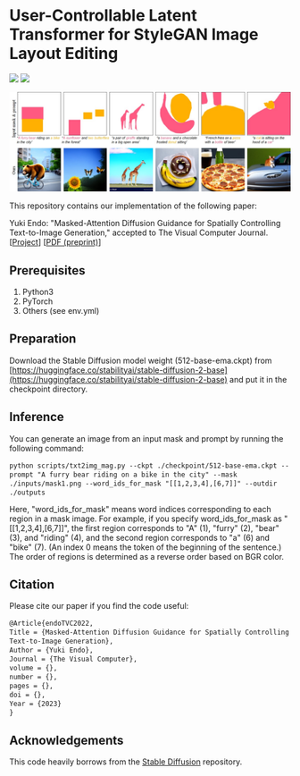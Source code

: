 # User-Controllable Latent Transformer for StyleGAN Image Layout Editing
  <a href="https://arxiv.org/abs/2308.06027"><img src="https://img.shields.io/badge/arXiv-2308.06027-b31b1b.svg"></a>
  <a href="https://opensource.org/licenses/MIT"><img src="https://img.shields.io/badge/License-MIT-yellow.svg"></a>
<p align="center">
<img src="docs/teaser.jpg" width="800px"/>
</p>

This repository contains our implementation of the following paper:

Yuki Endo: "Masked-Attention Diffusion Guidance for Spatially Controlling Text-to-Image Generation," accepted to The Visual Computer Journal.  [[Project](http://www.cgg.cs.tsukuba.ac.jp/~endo/projects/UserControllableLT)] [[PDF (preprint)](https://arxiv.org/abs/2308.06027)]

## Prerequisites  
1. Python3
2. PyTorch
3. Others (see env.yml)

## Preparation
Download the Stable Diffusion model weight (512-base-ema.ckpt) from [https://huggingface.co/stabilityai/stable-diffusion-2-base](https://huggingface.co/stabilityai/stable-diffusion-2-base) and put it in the checkpoint directory. 

## Inference
You can generate an image from an input mask and prompt by running the following command:
```
python scripts/txt2img_mag.py --ckpt ./checkpoint/512-base-ema.ckpt --prompt "A furry bear riding on a bike in the city" --mask ./inputs/mask1.png --word_ids_for_mask "[[1,2,3,4],[6,7]]" --outdir ./outputs
```
Here, "word_ids_for_mask" means word indices corresponding to each region in a mask image. For example, if you specify word_ids_for_mask as "[[1,2,3,4],[6,7]]", the first region corresponds to "A" (1), "furry" (2), "bear" (3), and "riding" (4), and the second region corresponds to "a" (6) and "bike" (7). (An index 0 means the token of the beginning of the sentence.) The order of regions is determined as a reverse order based on BGR color.

## Citation
Please cite our paper if you find the code useful:
```
@Article{endoTVC2022,
Title = {Masked-Attention Diffusion Guidance for Spatially Controlling Text-to-Image Generation},
Author = {Yuki Endo},
Journal = {The Visual Computer},
volume = {},
number = {},
pages = {},
doi = {},
Year = {2023}
}
```

## Acknowledgements
This code heavily borrows from the [Stable Diffusion](https://github.com/Stability-AI/stablediffusion) repository. 
